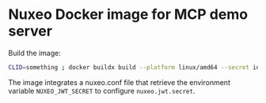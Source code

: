 # Nuxeo Docker image for MCP demo server

Build the image:

```bash
CLID=something ; docker buildx build --platform linux/amd64 --secret id=CLID --tag docker-internal.packages.nuxeo.com/nuxeo/nuxeo-mcp-demo:2025 .
```

The image integrates a nuxeo.conf file that retrieve the environment variable `NUXEO_JWT_SECRET` to configure 
`nuxeo.jwt.secret`.
